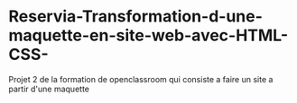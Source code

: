 # Reservia-Transformation-d-une-maquette-en-site-web-avec-HTML-CSS-

Projet 2 de la formation de openclassroom qui consiste a faire un site a partir d'une maquette
